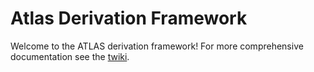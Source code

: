 Atlas Derivation Framework
==========================

Welcome to the ATLAS derivation framework! For more comprehensive documentation
see the [twiki][1].

[1]: https://twiki.cern.ch/twiki/bin/view/AtlasProtected/DerivationFramework